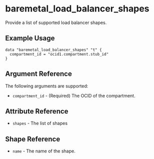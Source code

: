 # baremetal\_load\_balancer_shapes

Provide a list of supported load balancer shapes.

## Example Usage

```
data "baremetal_load_balancer_shapes" "t" {
  compartment_id = "ocid1.compartment.stub_id"
}
```

## Argument Reference

The following arguments are supported:

* `compartment_id` - (Required) The OCID of the compartment.

## Attribute Reference
* `shapes` - The list of shapes

## Shape Reference
* `name` - The name of the shape.
